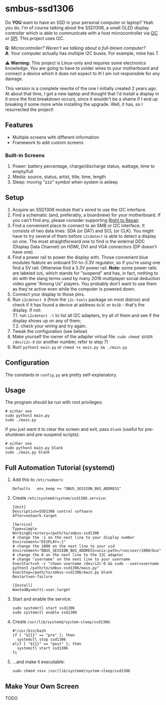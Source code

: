 # smbus-ssd1306
Do **YOU** want to have an SSD in your personal computer or laptop? Yeah you do.
I'm of course talking about the SSD1306, a small OLED display controller which
is able to communicate with a host microcontroller via
[I2C](https://en.wikipedia.org/wiki/I%C2%B2C) or
[SPI](https://en.wikipedia.org/wiki/Serial_Peripheral_Interface). This project
uses I2C.

**Q**: _Microcontroller? Weren't we talking about a full-blown computer?_\
**A**: Your computer actually has multiple I2C buses. For example, mine has 7.

⚠️ **Warning:** This project is Linux-only and requires some electronics
knowledge. You are going to have to solder wires to your motherboard and connect
a device which it does not expect to it! I am not responsible for any damage.

This version is a complete rewrite of the one I initially created 2 years ago.
At about that time, I got a new laptop and thought that I'd install a display in
it once the first breakdown occurs, since it wouldn't be a shame if I end up
breaking it some more while installing the upgrade. Well, it has, so I
resurrected the project!

## Features
  - Multiple screens with different information
  - Framework to add custom screens

### Built-in Screens
  1. Power: battery percentage, charge/discharge status, wattage, time to
  empty/full
  2. Media: source, status, artist, title, time, length
  3. Sleep: moving "zzz" symbol when system is asleep

## Setup
  1. Acquire an SSD1306 module that's wired to use the I2C interface.
  2. Find a schematic (and, preferably, a boardview) for your motherboard. If
  you can't find any, please consider supporting
  [Right to Repair](https://www.repair.org/stand-up/).
  3. Find a convenient place to connect to an SMB or I2C interface. It consists
  of two data lines: SDA (or DAT) and SCL (or CLK). You might have to try
  several of them before `i2cdetect` is able to detect a display on one. The
  most straightforward one to find is the external DDC (Display Data Channel) on
  HDMI, DVI and VGA connectors (DP doesn't have one).
  4. Find a power rail to power the display with. Those convenient blue modules
  feature an onboard 5V-to-3.3V regulator, so if you're using one find a 5V
  rail. Otherwise find a 3.3V power rail. **Note:** some power rails are labeled
  `SUS`, which stands for "suspend" and has, in fact, nothing to do with the
  slang terms used by many 2018 multiplayer social deduction video game
  "Among Us" players. You probably don't want to use them as they're active even
  while the computer is powered down.
  5. Connect your display to those pins.
  6. Run `i2cdetect 0` (from the `i2c-tools` package on most distros) and check
  if it has found a device at address `0x3C` or `0x3D` - that's the display. If
  not:\
     7.1. run `i2cdetect -l` to list all I2C adapters, try all of them and see
     if the display shows up on any of them;\
     7.2. check your wiring and try again.
  7. Tweak the configuration (see below)
  8. Make yourself the owner of the adapter virtual file:
  `sudo chmod $USER /dev/i2c-0` (or another number, refer to step 7)
  9. Run! `python3 main.py` or `chmod +x main.py && ./main.py`

## Configuration
The constants in `config.py` are pretty self-explanatory.

## Usage
The program should be run with root privileges:
```
# either one
sudo python3 main.py
sudo ./main.py
```
If you just want it to clear the screen and exit, pass `blank` (useful for pre-shutdown and pre-suspend scripts):
```
# either one
sudo python3 main.py blank
sudo ./main.py blank
```

## Full Automation Tutorial (systemd)
  1. Add this to `/etc/sudoers`:
     ```
     Defaults	env_keep += "DBUS_SESSION_BUS_ADDRESS"
     ```
  2. Create `/etc/systemd/system/ssd1306.service`:
     ```
     [Unit]
     Description=SSD1306 control software
     After=network.target

     [Service]
     Type=simple
     WorkingDirectory=/path/to/smbus-ssd1306
     # change the :1 on the next line to your display number
     Environment="DISPLAY=:1"
     # change the 1000 on the next line to your uid
     Environment="DBUS_SESSION_BUS_ADDRESS=unix:path=/run/user/1000/bus"
     # change the 0 on the next line to the I2C adapter
     # change "username" on the next line to your username
     ExecStart=sh -c "chown username /dev/i2c-0 && sudo --user=username python3 /path/to/smbus-ssd1306/main.py"
     ExecStop=/path/to/smbus-ssd1306/main.py blank
     Restart=on-failure

     [Install]
     WantedBy=multi-user.target
     ```
  3. Start and enable the service:
     ```
     sudo systemctl start ssd1306
     sudo systemctl enable ssd1306
     ```
  4. Create `/usr/lib/systemd/system-sleep/ssd1306`:
     ```
     #!/usr/bin/bash
     if [ "${1}" == "pre" ]; then
       systemctl stop ssd1306
     elif [ "${1}" == "post" ]; then
       systemctl start ssd1306
     fi
     ```
  4. ...and make it executable:
     ```
     sudo chmod +xxx /usr/lib/systemd/system-sleep/ssd1306
     ```

## Make Your Own Screen
TODO
